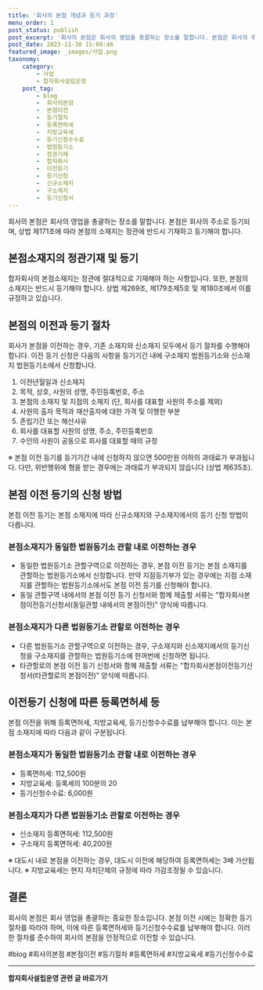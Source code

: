 ```yaml
---
title: '회사의 본점 개념과 등기 과정'
menu_order: 1
post_status: publish
post_excerpt: '회사의 본점은 회사의 영업을 총괄하는 장소를 말합니다. 본점은 회사의 주소로 등기되며, 상법 제171조에 따라 본점의 소재지는 정관에 반드시 기재하고 등기해야 합니다.'
post_date: 2023-11-30 15:09:46
featured_image: _images/사업.png
taxonomy:
    category:
        - 사업
        - 합자회사설립운영
    post_tag:
        - blog
        -  회사의본점
        -  본점이전
        -  등기절차
        -  등록면허세
        -  지방교육세
        -  등기신청수수료
        -  법원등기소
        -  정관기재
        -  합자회사
        -  이전등기
        -  등기신청
        -  신규소재지
        -  구소재지
        -  등기신청서
---
```



회사의 본점은 회사의 영업을 총괄하는 장소를 말합니다. 본점은 회사의 주소로 등기되며, 상법 제171조에 따라 본점의 소재지는 정관에 반드시 기재하고 등기해야 합니다.

## 본점소재지의 정관기재 및 등기

합자회사의 본점소재지는 정관에 절대적으로 기재해야 하는 사항입니다. 또한, 본점의 소재지는 반드시 등기해야 합니다. 상법 제269조, 제179조제5호 및 제180조에서 이를 규정하고 있습니다.

## 본점의 이전과 등기 절차

회사가 본점을 이전하는 경우, 기존 소재지와 신소재지 모두에서 등기 절차를 수행해야 합니다. 이전 등기 신청은 다음의 사항을 등기기간 내에 구소재지 법원등기소와 신소재지 법원등기소에서 신청합니다.

1. 이전년월일과 신소재지
2. 목적, 상호, 사원의 성명, 주민등록번호, 주소
3. 본점의 소재지 및 지점의 소재지 (단, 회사를 대표할 사원의 주소를 제외)
4. 사원의 출자 목적과 재산출자에 대한 가격 및 이행한 부분
5. 존립기간 또는 해산사유
6. 회사를 대표할 사원의 성명, 주소, 주민등록번호
7. 수인의 사원이 공동으로 회사를 대표할 때의 규정

※ 본점 이전 등기를 등기기간 내에 신청하지 않으면 500만원 이하의 과태료가 부과됩니다. 다만, 위반행위에 형을 받는 경우에는 과태료가 부과되지 않습니다 (상법 제635조).

## 본점 이전 등기의 신청 방법

본점 이전 등기는 본점 소재지에 따라 신규소재지와 구소재지에서의 등기 신청 방법이 다릅니다.

### 본점소재지가 동일한 법원등기소 관할 내로 이전하는 경우

- 동일한 법원등기소 관할구역으로 이전하는 경우, 본점 이전 등기는 본점 소재지를 관할하는 법원등기소에서 신청합니다. 만약 지점등기부가 있는 경우에는 지점 소재지를 관할하는 법원등기소에서도 본점 이전 등기를 신청해야 합니다.
- 동일 관할구역 내에서의 본점 이전 등기 신청서와 함께 제출할 서류는 "합자회사본점이전등기신청서(동일관할 내에서의 본점이전)" 양식에 따릅니다.

### 본점소재지가 다른 법원등기소 관할로 이전하는 경우

- 다른 법원등기소 관할구역으로 이전하는 경우, 구소재지와 신소재지에서의 등기신청을 구소재지를 관할하는 법원등기소에 한꺼번에 신청하면 됩니다.
- 타관할로의 본점 이전 등기 신청서와 함께 제출할 서류는 "합자회사본점이전등기신청서(타관할로의 본점이전)" 양식에 따릅니다.

## 이전등기 신청에 따른 등록면허세 등

본점 이전을 위해 등록면허세, 지방교육세, 등기신청수수료를 납부해야 합니다. 이는 본점 소재지에 따라 다음과 같이 구분됩니다.

### 본점소재지가 동일한 법원등기소 관할 내로 이전하는 경우

- 등록면허세: 112,500원
- 지방교육세: 등록세의 100분의 20
- 등기신청수수료: 6,000원

### 본점소재지가 다른 법원등기소 관할로 이전하는 경우

- 신소재지 등록면허세: 112,500원
- 구소재지 등록면허세: 40,200원

※ 대도시 내로 본점을 이전하는 경우, 대도시 이전에 해당하여 등록면허세는 3배 가산됩니다.
※ 지방교육세는 현지 자치단체의 규정에 따라 가감조정될 수 있습니다.

## 결론

회사의 본점은 회사 영업을 총괄하는 중요한 장소입니다. 본점 이전 시에는 정확한 등기 절차를 따라야 하며, 이에 따른 등록면허세와 등기신청수수료를 납부해야 합니다. 이러한 절차를 준수하여 회사의 본점을 안정적으로 이전할 수 있습니다.

#blog #회사의본점 #본점이전 #등기절차 #등록면허세 #지방교육세 #등기신청수수료
<!-- wp:separator -->
<hr class="wp-block-separator has-alpha-channel-opacity"/>
<!-- /wp:separator -->

<!-- wp:group {"backgroundColor":"base","layout":{"type":"constrained"}} -->
<div class="wp-block-group has-base-background-color has-background"><!-- wp:paragraph {"align":"center","fontSize":"medium"} -->
<p class="has-text-align-center has-large-font-size"><strong>합자회사설립운영 관련 글 바로가기</strong></p>
<!-- /wp:paragraph -->


<!-- wp:latest-posts
{"categories":[{"id":27402,"count":19,"description":"","link":"https://uknowlaw.com/category/%ed%95%a9%ec%9e%90%ed%9a%8c%ec%82%ac%ec%84%a4%eb%a6%bd%ec%9a%b4%ec%98%81/","name":"합자회사설립운영","slug":"합자회사설립운영","taxonomy":"category","parent":0,"meta":[],"_links":{"self":[{"href":"https://uknowlaw.com/wp-json/wp/v2/categories/27402"}],"collection":[{"href":"https://uknowlaw.com/wp-json/wp/v2/categories"}],"about":[{"href":"https://uknowlaw.com/wp-json/wp/v2/taxonomies/category"}],"wp:post_type":[{"href":"https://uknowlaw.com/wp-json/wp/v2/posts?categories=27402"}],"curies":[{"name":"wp","href":"https://api.w.org/{rel}","templated":true}]}}],"postsToShow":100,"excerptLength":28,"postLayout":"grid","columns":2,"featuredImageAlign":"left","featuredImageSizeSlug":"large","fontSize":"small"} /--></div>
<!-- /wp:group -->
